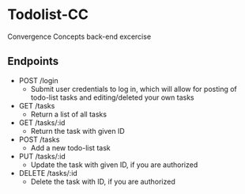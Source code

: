 # Todolist-CC
Convergence Concepts back-end excercise


## Endpoints
- POST /login
  - Submit user credentials to log in, which will allow for posting of todo-list tasks and editing/deleted your own 
    tasks
- GET /tasks
  - Return a list of all tasks
- GET /tasks/:id
  - Return the task with given ID
- POST /tasks
  - Add a new todo-list task
- PUT /tasks/:id
  - Update the task with given ID, if you are authorized
- DELETE /tasks/:id
  - Delete the task with ID, if you are authorized